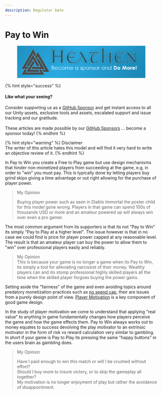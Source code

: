 ```yaml
---
description: Regulator bate
---
```


# Pay to Win

<figure><img src="../../../../.gitbook/assets/512x128 Sponsor Banner.png" alt="Become a sponsor and Do More"><figcaption></figcaption></figure>

{% hint style="success" %}
#### Like what your seeing?

Consider supporting us as a [GitHub Sponsor](../../../../become-a-sponsor/) and get instant access to all our Unity assets, exclusive tools and assets, escalated support and issue tracking and our gratitude.\
\
These articles are made possible by our [GitHub Sponsors](https://github.com/sponsors/heathen-engineering) ... become a sponsor today!
{% endhint %}

{% hint style="warning" %}
Disclaimer\
The writer of this article hates this model and will find it very hard to write an objective review of it.
{% endhint %}

In Pay to Win you create a Free to Play game but use design mechanisms that hinder non-monetized players from succeeding at the game, e.g. in order to "win" you must pay. This is typically done by letting players buy grind skips giving a time advantage or out right allowing for the purchase of player power.

> My Opinion
>
> Buying player power such as seen in Diablo Immortal the poster child for this model gone wrong. Players in that game can spend 100s of thousands USD or more and an amateur powered up will always win over even a pro gamer.

The most common argument from its supporters is that its not "Pay to Win" its simply "Pay to Play at a higher level". The issue however is that in no case we could find is price for player power capped at any reasonable level. The result is that an amateur player can buy the power to allow them to "win" over professional players easily and reliably.

> My Opinion\
> This is because your game is no longer a game when its Pay to Win, its simply a tool for alleviating narcissist of their money. Wealthy players can and do stomp professional highly skilled players all the time when the skilled player forgoes buying the power gains.

Setting aside the "fairness" of the game and even avoiding topics around predatory monetization practices such as [no spend cap](../tools/no-spend-cap.md), their are issues from a purely design point of view. [Player Motivation](../../player-motivation.md) is a key component of good game design.&#x20;

In the study of player motivation we come to understand that applying "real value" to anything in game fundamentally changes how players perceive the game and how the game effects them. Pay to Win always works out to money equates to success devolving the play motivator to an extrinsic motivator in the form of risk vs reward calculation very similar to gambling. In short if your game is Pay to Play its pressing the same "happy buttons" in the users brain as gambling does.

> My Opinion
>
> Have I paid enough to win this match or will I be crushed without effort?\
> Should I buy more to insure victory, or to skip the gameplay all together?\
> My motivation is no longer enjoyment of play but rather the avoidance of disappointment.
